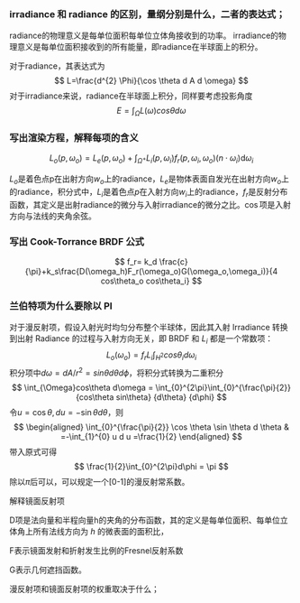 ### irradiance 和 radiance 的区别，量纲分别是什么，二者的表达式；

radiance的物理意义是每单位面积每单位立体角接收到的功率。 irradiance的物理意义是每单位面积接收到的所有能量，即radiance在半球面上的积分。

对于radiance，其表达式为
$$
L=\frac{d^{2} \Phi}{\cos \theta d A d \omega}
$$
对于irradiance来说，radiance在半球面上积分，同样要考虑投影角度
$$
E = \int_{\Omega} L(\omega) cos \theta d\omega 
$$

### 写出渲染方程，解释每项的含义

$$
L_{o}\left(p, \omega_{o}\right)=L_{e}\left(p, \omega_{o}\right)+\int_{\Omega^{+}} L_{i}\left(p, \omega_{i}\right) f_{r}\left(p, \omega_{i}, \omega_{o}\right)\left(n \cdot \omega_{i}\right) \mathrm{d} \omega_{i}
$$

$L_o$是着色点p在出射方向$w_o$上的radiance，$L_e$是物体表面自发光在出射方向$w_o$上的radiance，积分式中，$L_i$是着色点$p$在入射方向$w_i$上的radiance，$f_r$是反射分布函数，其定义是出射radiance的微分与入射irradiance的微分之比。$\cos$项是入射方向与法线的夹角余弦。



### 写出 Cook-Torrance BRDF 公式


$$
f_r= k_d  \frac{c}{\pi}+k_s\frac{D(\omega_h)F_r(\omega_o)G(\omega_o,\omega_i)}{4 cos\theta_o cos\theta_i}
$$

### 兰伯特项为什么要除以 PI

对于漫反射项，假设入射光时均匀分布整个半球体，因此其入射 Irradiance 转换到出射 Radiance 的过程与入射方向无关，即 BRDF 和 $L_i$ 都是一个常数项：
$$
L_o(\omega_o)= f_rL_i\int_{H^{2}}{{cos\theta_i}d\omega_i}
$$
积分项中$d\omega = dA/r^2 = sin\theta d\theta d\phi$，将积分式转换为二重积分
$$
\int_{\Omega}cos\theta d\omega = \int_{0}^{2\pi}\int_{0}^{\frac{\pi}{2}}{cos\theta sin\theta} {d\theta} {d\phi}
$$
令$u=\cos \theta, du=-\sin\theta d\theta$，则
$$
\begin{aligned}
\int_{0}^{\frac{\pi}{2}} \cos \theta \sin \theta d \theta & =-\int_{1}^{0} u d u =\frac{1}{2}
\end{aligned}
$$
带入原式可得
$$
\frac{1}{2}\int_{0}^{2\pi}d\phi = \pi
$$
除以$\pi$后可以，可以规定一个[0-1]的漫反射常系数。



解释镜面反射项

D项是法向量和半程向量h的夹角的分布函数，其的定义是每单位面积、每单位立体角上所有法线方向为 $h$ 的微表面的面积比，

F表示镜面发射和折射发生比例的Fresnel反射系数

G表示几何遮挡函数。



漫反射项和镜面反射项的权重取决于什么；







